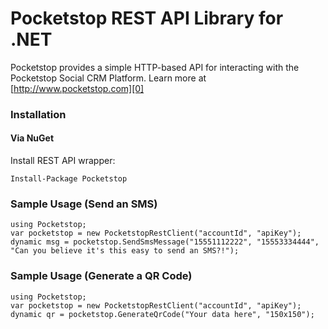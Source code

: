# Pocketstop REST API Library for .NET

Pocketstop provides a simple HTTP-based API for interacting with the Pocketstop Social CRM Platform. Learn more at [http://www.pocketstop.com][0]

### Installation

#### Via NuGet

Install REST API wrapper:

    Install-Package Pocketstop

### Sample Usage (Send an SMS)

    using Pocketstop;
    var pocketstop = new PocketstopRestClient("accountId", "apiKey");
    dynamic msg = pocketstop.SendSmsMessage("15551112222", "15553334444", "Can you believe it's this easy to send an SMS?!");
    
### Sample Usage (Generate a QR Code)

    using Pocketstop;
    var pocketstop = new PocketstopRestClient("accountId", "apiKey");
    dynamic qr = pocketstop.GenerateQrCode("Your data here", "150x150");

[0]: http://www.Pocketstop.com